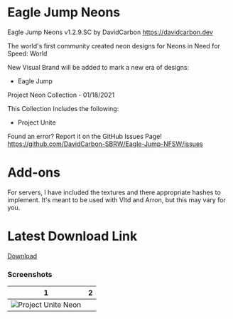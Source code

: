 # Eagle Jump Neons

Eagle Jump Neons v1.2.9.SC
by DavidCarbon
https://davidcarbon.dev

The world's first community created neon designs for Neons in Need for Speed: World

New Visual Brand will be added to mark a new era of designs:
- Eagle Jump

Project Neon Collection - 01/18/2021

This Collection Includes the following:
- Project Unite

Found an error? Report it on the GitHub Issues Page!
https://github.com/DavidCarbon-SBRW/Eagle-Jump-NFSW/issues

# Add-ons

For servers, I have included the textures and there appropriate hashes to implement. It's meant to be used with Vltd and Arron, but this may vary for you.

# Latest Download Link

[Download](https://github.com/1DavidCarbon/Eagle-Jump-NFSW/archive/Collections.zip)

### Screenshots
1             |  2
:-------------------------:|:-------------------------:
![Project Unite Neon](https://rawcdn.githack.com/1DavidCarbon/Eagle-Jump-NFSW/Images/Project%20Unite%20Collection/PU-Collection-01.jpg) | ![]()
